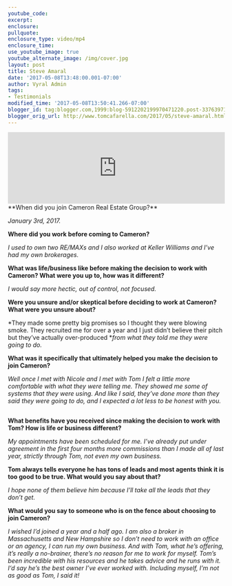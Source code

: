 ```yaml
---
youtube_code:
excerpt:
enclosure:
pullquote:
enclosure_type: video/mp4
enclosure_time:
use_youtube_image: true
youtube_alternate_image: /img/cover.jpg
layout: post
title: Steve Amaral
date: '2017-05-08T13:48:00.001-07:00'
author: Vyral Admin
tags:
- Testimonials
modified_time: '2017-05-08T13:50:41.266-07:00'
blogger_id: tag:blogger.com,1999:blog-5912202199970471220.post-3376397192462593749
blogger_orig_url: http://www.tomcafarella.com/2017/05/steve-amaral.html
---
```

<iframe width="100%" height="166" scrolling="no" frameborder="no" src="https://w.soundcloud.com/player/?url=https%3A//api.soundcloud.com/tracks/321627672&amp;color=ff5500"></iframe>
**When did you join Cameron Real Estate Group?**

*January 3rd, 2017.*

**Where did you work before coming to Cameron?**

*I used to own two RE/MAXs and I also worked at Keller Williams and I’ve had my own brokerages.*

**What was life/business like before making the decision to work with Cameron? What were you up to, how was it different?**

*I would say more hectic, out of control, not focused.*

**Were you unsure and/or skeptical before deciding to work at Cameron? What were you unsure about?**

*They made some pretty big promises so I thought they were blowing smoke. They recruited me for over a year and I just didn’t believe their pitch but they’ve actually over-produced **from what they told me they were going to do.*

**What was it specifically that ultimately helped you make the decision to join Cameron?**

*Well once I met with Nicole and I met with Tom I felt a little more comfortable with what they were telling me. They showed me some of systems that they were using. And like I said, they’ve done more than they said they were going to do, and I expected a lot less to be honest with you.*
##
**What benefits have you received since making the decision to work with Tom? How is life or business different?**

*My appointments have been scheduled for me. I’ve already put under agreement in the first four months more commissions than I made all of last year, strictly through Tom, not even my own business.*

**Tom always tells everyone he has tons of leads and most agents think it is too good to be true. What would you say about that?**

*I hope none of them believe him because I’ll take all the leads that they don’t get.*

**What would you say to someone who is on the fence about choosing to join Cameron?**

*I wished I’d joined a year and a half ago. I am also a broker in Massachusetts and New Hampshire so I don’t need to work with an office or an agency, I can run my own business. And with Tom, what he’s offering, it’s really a no-brainer, there’s no reason for me to work for myself. Tom’s been incredible with his resources and he takes advice and he runs with it. I‘d say he’s the best owner I’ve ever worked with. Including myself, I’m not as good as Tom, I said it!*
